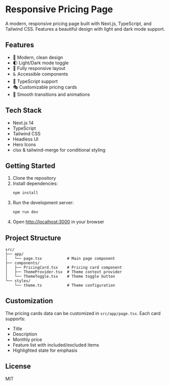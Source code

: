 # Responsive Pricing Page

A modern, responsive pricing page built with Next.js, TypeScript, and Tailwind CSS. Features a beautiful design with light and dark mode support.

## Features

- 🎨 Modern, clean design
- 🌓 Light/Dark mode toggle
- 📱 Fully responsive layout
- ♿ Accessible components
- 🎯 TypeScript support
- 🎭 Customizable pricing cards
- 🎉 Smooth transitions and animations

## Tech Stack

- Next.js 14
- TypeScript
- Tailwind CSS
- Headless UI
- Hero Icons
- clsx & tailwind-merge for conditional styling

## Getting Started

1. Clone the repository
2. Install dependencies:
   ```bash
   npm install
   ```
3. Run the development server:
   ```bash
   npm run dev
   ```
4. Open [http://localhost:3000](http://localhost:3000) in your browser

## Project Structure

```
src/
├── app/
│   └── page.tsx           # Main page component
├── components/
│   ├── PricingCard.tsx    # Pricing card component
│   ├── ThemeProvider.tsx  # Theme context provider
│   └── ThemeToggle.tsx    # Theme toggle button
└── styles/
    └── theme.ts           # Theme configuration
```

## Customization

The pricing cards data can be customized in `src/app/page.tsx`. Each card supports:

- Title
- Description
- Monthly price
- Feature list with included/excluded items
- Highlighted state for emphasis

## License

MIT

